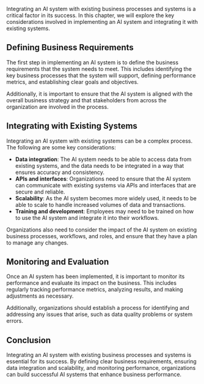 
Integrating an AI system with existing business processes and systems is a critical factor in its success. In this chapter, we will explore the key considerations involved in implementing an AI system and integrating it with existing systems.

Defining Business Requirements
------------------------------

The first step in implementing an AI system is to define the business requirements that the system needs to meet. This includes identifying the key business processes that the system will support, defining performance metrics, and establishing clear goals and objectives.

Additionally, it is important to ensure that the AI system is aligned with the overall business strategy and that stakeholders from across the organization are involved in the process.

Integrating with Existing Systems
---------------------------------

Integrating an AI system with existing systems can be a complex process. The following are some key considerations:

* **Data integration**: The AI system needs to be able to access data from existing systems, and the data needs to be integrated in a way that ensures accuracy and consistency.
* **APIs and interfaces**: Organizations need to ensure that the AI system can communicate with existing systems via APIs and interfaces that are secure and reliable.
* **Scalability**: As the AI system becomes more widely used, it needs to be able to scale to handle increased volumes of data and transactions.
* **Training and development**: Employees may need to be trained on how to use the AI system and integrate it into their workflows.

Organizations also need to consider the impact of the AI system on existing business processes, workflows, and roles, and ensure that they have a plan to manage any changes.

Monitoring and Evaluation
-------------------------

Once an AI system has been implemented, it is important to monitor its performance and evaluate its impact on the business. This includes regularly tracking performance metrics, analyzing results, and making adjustments as necessary.

Additionally, organizations should establish a process for identifying and addressing any issues that arise, such as data quality problems or system errors.

Conclusion
----------

Integrating an AI system with existing business processes and systems is essential for its success. By defining clear business requirements, ensuring data integration and scalability, and monitoring performance, organizations can build successful AI systems that enhance business performance.
